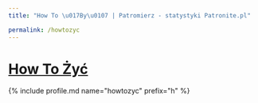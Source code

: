 ```yaml
---
title: "How To \u017By\u0107 | Patromierz - statystyki Patronite.pl"

permalink: /howtozyc
---
```


# [How To Żyć](https://patronite.pl/howtozyc)

{% include profile.md name="howtozyc" prefix="h" %}
